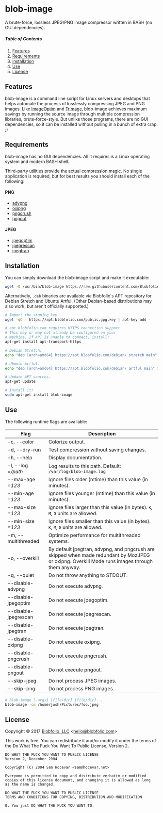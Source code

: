 # blob-image

A brute-force, lossless JPEG/PNG image compressor written in BASH (no GUI dependencies).



##### Table of Contents

1. [Features](#features)
2. [Requirements](#requirements)
3. [Installation](#installation)
4. [Use](#use)
5. [License](#license)



## Features

blob-image is a command line script for Linux servers and desktops that helps automate the process of losslessly compressing JPEG and PNG images. Like [ImageOptim](https://imageoptim.com) and [Trimage](https://imageoptim.com), blob-image achieves maximum savings by running the source image through multiple compression libraries, brute-force-style. But unlike those programs, there are no GUI dependencies, so it can be installed without pulling in a bunch of extra crap. ;)



## Requirements

blob-image has no GUI dependencies. All it requires is a Linux operating system and modern BASH shell.

Third-party utilities provide the actual compression magic. No single application is required, but for best results you should install each of the following:

#### PNG
 * [advpng](http://www.advancemame.it/doc-advpng.html)
 * [oxipng](https://github.com/shssoichiro/oxipng)
 * [pngcrush](http://pmt.sourceforge.net/pngcrush/)
 * [pngout](http://www.jonof.id.au/kenutils)

#### JPEG
 * [jpegoptim](http://www.kokkonen.net/tjko/projects.html)
 * [jpegrescan](https://github.com/kud/jpegrescan)
 * [jpegtran](https://github.com/mozilla/mozjpeg)



## Installation

You can simply download the blob-image script and make it executable:

```bash
wget -O /usr/bin/blob-image https://raw.githubusercontent.com/Blobfolio/blob-image/master/blob-image && chmod +x /usr/bin/blob-image
```

Alternatively, `.deb` binaries are available via Blobfolio's APT repository for Debian Stretch and Ubuntu Artful. (Other Debian-based distributions may also work, but aren't officially supported.)

```bash
# Import the signing key.
wget -qO - https://apt.blobfolio.com/public.gpg.key | apt-key add -

# apt.blobfolio.com requires HTTPS connection support.
# This may or may not already be configured on your
# machine. If APT is unable to connect, install:
apt-get install apt-transport-https

# Debian Stretch.
echo "deb [arch=amd64] https://apt.blobfolio.com/debian/ stretch main" > /etc/apt/sources.list.d/blobfolio.list

# Ubuntu Artful.
echo "deb [arch=amd64] https://apt.blobfolio.com/debian/ artful main" > /etc/apt/sources.list.d/blobfolio.list

# Update APT sources.
apt-get update

# Install it!
sudo apt-get install blob-image
```



## Use

The following runtime flags are available:

| Flag | Description |
| ---- | ----------- |
| -c, --color | Colorize output. |
| -d, --dry-run | Test compression without saving changes. |
| -h, --help  | Display documentation. |
| -l, --log *=/path*   | Log results to this path. Default: `/var/log/blob-image.log` |
| --max-age *=123* | Ignore files older (mtime) than this value (in minutes). |
| --min-age *=123* | Ignore files younger (mtime) than this value (in minutes). |
| --max-size *=123* | Ignore files larger than this value (in bytes). `K`, `M`, `G` units are allowed. | 
| --min-size *=123* | Ignore files smaller than this value (in bytes). `K`, `M`, `G` units are allowed. |
| -m, --multithreaded | Optimize performance for multithreaded systems. |
| -o, --overkill | By default jpegtran, advpng, and pngcrush are skipped when made redundant by MozJPEG or oxipng. Overkill Mode runs images through them anyway. |
| -q, --quiet | Do not throw anything to STDOUT. |
| --disable-advpng | Do not execute advpng. |
| --disable-jpegoptim | Do not execute jpegoptim. |
| --disable-jpegrescan | Do not execute jpegrescan. |
| --disable-jpegtran | Do not execute jpegtran. |
| --disable-oxipng | Do not execute oxipng. |
| --disable-pngcrush | Do not execute pngcrush. |
| --disable-pngout | Do not execute pngout. |
| --skip-jpeg | Do not process JPEG images. |
| --skip-png | Do not process PNG images. |

```bash
# blob-image [-args] [file/dir] [file/dir]...
blob-image -cm /home/josh/Pictures/foo.jpeg
```



## License

Copyright © 2017 [Blobfolio, LLC](https://blobfolio.com) &lt;hello@blobfolio.com&gt;

This work is free. You can redistribute it and/or modify it under the terms of the Do What The Fuck You Want To Public License, Version 2.

    DO WHAT THE FUCK YOU WANT TO PUBLIC LICENSE
    Version 2, December 2004
    
    Copyright (C) 2004 Sam Hocevar <sam@hocevar.net>
    
    Everyone is permitted to copy and distribute verbatim or modified
    copies of this license document, and changing it is allowed as long
    as the name is changed.
    
    DO WHAT THE FUCK YOU WANT TO PUBLIC LICENSE
    TERMS AND CONDITIONS FOR COPYING, DISTRIBUTION AND MODIFICATION
    
    0. You just DO WHAT THE FUCK YOU WANT TO.
